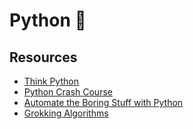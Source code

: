 # Python 🐍

## Resources

- [Think Python](https://greenteapress.com/wp/think-python-3rd-edition/)
- [Python Crash Course](https://nostarch.com/python-crash-course-3rd-edition)
- [Automate the Boring Stuff with Python](https://nostarch.com/automate-boring-stuff-python-3rd-edition)
- [Grokking Algorithms](https://www.manning.com/books/grokking-algorithms-second-edition)

